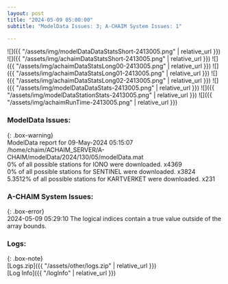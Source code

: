```yaml
---
layout: post
title: "2024-05-09 05:00:00"
subtitle: "ModelData Issues: 3; A-CHAIM System Issues: 1"

---
```


![]({{ "/assets/img/modelDataDataStatsShort-2413005.png" | relative_url }})
![]({{ "/assets/img/achaimDataStatsShort-2413005.png" | relative_url }})
![]({{ "/assets/img/achaimDataStatsLong00-2413005.png" | relative_url }})
![]({{ "/assets/img/achaimDataStatsLong01-2413005.png" | relative_url }})
![]({{ "/assets/img/achaimDataStatsLong02-2413005.png" | relative_url }})
![]({{ "/assets/img/modelDataDataStats-2413005.png" | relative_url }})
![]({{ "/assets/img/modelDataStationStats-2413005.png" | relative_url }})
![]({{ "/assets/img/achaimRunTime-2413005.png" | relative_url }})


### ModelData Issues:  
  
{: .box-warning}  
 ModelData report for 09-May-2024 05:15:07   
 /home/chaim/ACHAIM_SERVER/A-CHAIM/modelData/2024/130/05/modelData.mat   
 0% of all possible stations for IONO were downloaded. x4369   
 0% of all possible stations for SENTINEL were downloaded. x3824   
 5.3512% of all possible stations for KARTVERKET were downloaded. x231   
  
### A-CHAIM System Issues:  
  
{: .box-error}  
2024-05-09 05:29:10 The logical indices contain a true value outside of the array bounds.  

### Logs:  
  
{: .box-note}  
[Logs.zip]({{ "/assets/other/logs.zip" | relative_url }})  
[Log Info]({{ "/logInfo" | relative_url }})  
